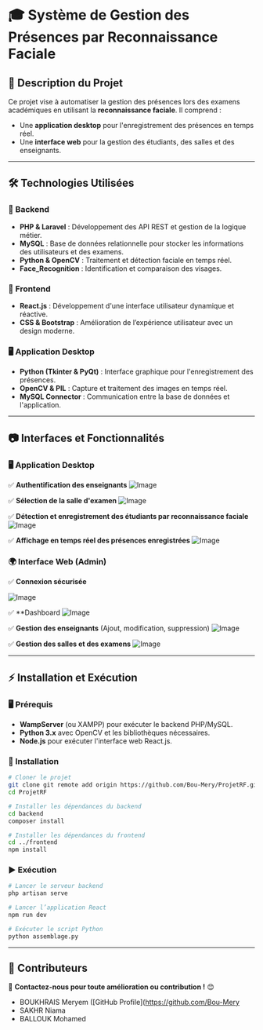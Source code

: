 # 🎓 Système de Gestion des Présences par Reconnaissance Faciale

## 📌 Description du Projet
Ce projet vise à automatiser la gestion des présences lors des examens académiques en utilisant la **reconnaissance faciale**. Il comprend :
- Une **application desktop** pour l'enregistrement des présences en temps réel.
- Une **interface web** pour la gestion des étudiants, des salles et des enseignants.

---

## 🛠️ Technologies Utilisées

### 🚀 Backend
- **PHP & Laravel** : Développement des API REST et gestion de la logique métier.
- **MySQL** : Base de données relationnelle pour stocker les informations des utilisateurs et des examens.
- **Python & OpenCV** : Traitement et détection faciale en temps réel.
- **Face_Recognition** : Identification et comparaison des visages.

### 🎨 Frontend
- **React.js** : Développement d'une interface utilisateur dynamique et réactive.
- **CSS & Bootstrap** : Amélioration de l’expérience utilisateur avec un design moderne.

### 🖥️ Application Desktop
- **Python (Tkinter & PyQt)** : Interface graphique pour l'enregistrement des présences.
- **OpenCV & PIL** : Capture et traitement des images en temps réel.
- **MySQL Connector** : Communication entre la base de données et l'application.

---

## 📷 Interfaces et Fonctionnalités

### 🖥️ Application Desktop
✅ **Authentification des enseignants**
![Image](https://github.com/user-attachments/assets/c2ac436d-75cc-4aaa-a1b7-7c95126f158c)

✅ **Sélection de la salle d'examen**
![Image](https://github.com/user-attachments/assets/4c76b334-82b6-428d-8ac0-914540640d8b)

✅ **Détection et enregistrement des étudiants par reconnaissance faciale**
![Image](https://github.com/user-attachments/assets/54fea7a6-ee24-42f1-9ef3-cb96e955a791)

✅ **Affichage en temps réel des présences enregistrées**
![Image](https://github.com/user-attachments/assets/0200d2ff-42f3-46a3-9c4d-5f364f485c94)



### 🌍 Interface Web (Admin)
✅ **Connexion sécurisée**

![Image](https://github.com/user-attachments/assets/70a6270c-f524-4072-90d0-0ccc7047aab5)


✅ **Dashboard
![Image](https://github.com/user-attachments/assets/a3af0091-86d0-406b-bf83-e0ccfa86cdbd)



✅ **Gestion des enseignants** (Ajout, modification, suppression)
![Image](https://github.com/user-attachments/assets/c5ee1691-7567-4cac-abb1-b0eb75666e60)



✅ **Gestion des salles et des examens**
![Image](https://github.com/user-attachments/assets/126273be-9654-4097-806e-b7aa18473152)


---

## ⚡ Installation et Exécution
### 🖥️ Prérequis
- **WampServer** (ou XAMPP) pour exécuter le backend PHP/MySQL.
- **Python 3.x** avec OpenCV et les bibliothèques nécessaires.
- **Node.js** pour exécuter l'interface web React.js.

### 🚀 Installation
```bash
# Cloner le projet
git clone git remote add origin https://github.com/Bou-Mery/ProjetRF.git
cd ProjetRF

# Installer les dépendances du backend
cd backend
composer install

# Installer les dépendances du frontend
cd ../frontend
npm install
```

### ▶️ Exécution
```bash
# Lancer le serveur backend
php artisan serve

# Lancer l’application React
npm run dev

# Exécuter le script Python
python assemblage.py
```

---

## 👥 Contributeurs


📌 **Contactez-nous pour toute amélioration ou contribution !** 😊
- BOUKHRAIS Meryem ([GitHub Profile](https://github.com/Bou-Mery
- SAKHR Niama
- BALLOUK Mohamed
